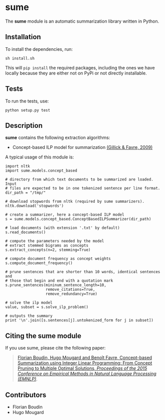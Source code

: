 # sume

The **sume** module is an automatic summarization library written in Python.

## Installation

To install the dependencies, run:

    sh install.sh

This will `pip install` the required packages, including the ones we have
locally because they are either not on PyPi or not directly installable.

## Tests

To run the tests, use:

    python setup.py test

## Description

**sume** contains the following extraction algorithms:

- Concept-based ILP model for summarization [(Gillick & Favre, 2009)][gf]

A typical usage of this module is:

    import nltk
    import sume.models.concept_based

    # directory from which text documents to be summarized are loaded. Input
    # files are expected to be in one tokenized sentence per line format.
    dir_path = "/tmp/"

    # download stopwords from nltk (required by sume summarizers).
    nltk.download('stopwords')

    # create a summarizer, here a concept-based ILP model
    s = sume.models.concept_based.ConceptBasedILPSummarizer(dir_path)

    # load documents (with extension '.txt' by default)
    s.read_documents()

    # compute the parameters needed by the model
    # extract stemmed bigrams as concepts
    s.extract_concepts(n=2, stemming=True)

    # compute document frequency as concept weights
    s.compute_document_frequency()

    # prune sentences that are shorter than 10 words, identical sentences and
    # those that begin and end with a quotation mark
    s.prune_sentences(mininum_sentence_length=10,
                      remove_citations=True,
                      remove_redundancy=True)

    # solve the ilp model
    value, subset = s.solve_ilp_problem()

    # outputs the summary
    print '\n'.join([s.sentences[j].untokenized_form for j in subset])

## Citing the sume module

If you use sume, please cite the following paper:

> [Florian Boudin, Hugo Mougard and Benoît Favre, Concept-based Summarization
using Integer Linear Programming: From Concept Pruning to Multiple Optimal
Solutions, *Proceedings of the 2015 Conference on Empirical Methods in
Natural Language Processing (EMNLP)*][bmf].

## Contributors

- Florian Boudin
- Hugo Mougard

[gf]: http://www.aclweb.org/anthology/W09-1802

[bmf]: http://aclweb.org/anthology/D15-1220
